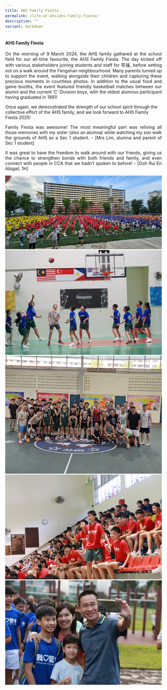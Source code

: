 ```yaml
---
title: AHS Family Fiesta
permalink: /life-at-ahs/ahs-family-fiesta/
description: ""
variant: markdown
---
```

#### AHS Family Fiesta

<p align="justify">
On the morning of 9 March 2024, the AHS family gathered at the school field for our all-time favourite, the AHS Family Fiesta. The day kicked off with various stakeholders joining students and staff for 早操, before setting out on a walk around the Fengshan neighbourhood. Many parents turned up to support the event, walking alongside their children and capturing these precious moments in countless photos. In addition to the usual food and game booths, the event featured friendly basketball matches between our alumni and the current ‘C’ Division boys, with the oldest alumnus participant having graduated in 1991!
	
Once again, we demonstrated the strength of our school spirit through the collective effort of the AHS family, and we look forward to AHS Family Fiesta 2025!</p>

<p align="justify">
Family Fiesta was awesome! The most meaningful part was reliving all those memories with my sister (also an alumna) while watching my son walk the grounds of AHS as a Sec 1 student. - [Mrs Lim, alumna and parent of Sec 1 student]
</p>

<p align="justify">
It was great to have the freedom to walk around with our friends, giving us the chance to strengthen bonds with both friends and family, and even connect with people in CCA that we hadn’t spoken to before! - [Goh Rui En Abigail, 1H]</p>

![](/images/Life%20at%20AHS/Family%20Fiesta/2024_Fiesta_01.jpg)
![](/images/Life%20at%20AHS/Family%20Fiesta/2024_Fiesta_02.jpg)
![](/images/Life%20at%20AHS/Family%20Fiesta/2024_Fiesta_03.jpg)
![](/images/Life%20at%20AHS/Family%20Fiesta/2024_Fiesta_04.jpg)
![](/images/Life%20at%20AHS/Family%20Fiesta/2024_Fiesta_05.jpg)